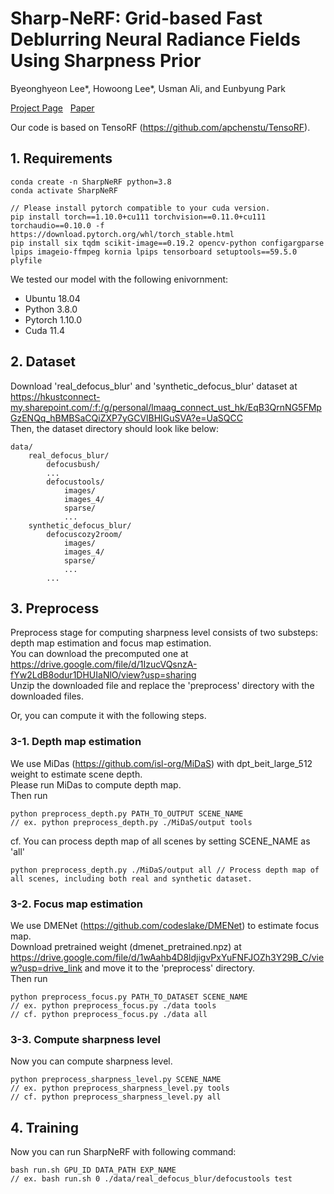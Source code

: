 # Sharp-NeRF: Grid-based Fast Deblurring Neural Radiance Fields Using Sharpness Prior

Byeonghyeon Lee*, Howoong Lee*, Usman Ali, and Eunbyung Park

[Project Page](https://benhenryl.github.io/SharpNeRF/) &nbsp; [Paper](https://arxiv.org/abs/2401.00825/)

Our code is based on TensoRF (https://github.com/apchenstu/TensoRF).


## 1. Requirements

```
conda create -n SharpNeRF python=3.8
conda activate SharpNeRF

// Please install pytorch compatible to your cuda version.
pip install torch==1.10.0+cu111 torchvision==0.11.0+cu111 torchaudio==0.10.0 -f https://download.pytorch.org/whl/torch_stable.html
pip install six tqdm scikit-image==0.19.2 opencv-python configargparse lpips imageio-ffmpeg kornia lpips tensorboard setuptools==59.5.0 plyfile
```

We tested our model with the following enivornment:
- Ubuntu 18.04 
- Python 3.8.0
- Pytorch 1.10.0 
- Cuda 11.4

## 2. Dataset
Download 'real_defocus_blur' and 'synthetic_defocus_blur' dataset at 
https://hkustconnect-my.sharepoint.com/:f:/g/personal/lmaag_connect_ust_hk/EqB3QrnNG5FMpGzENQq_hBMBSaCQiZXP7yGCVlBHIGuSVA?e=UaSQCC  
Then, the dataset directory should look like below:
```
data/
    real_defocus_blur/
        defocusbush/
        ...
        defocustools/
            images/
            images_4/
            sparse/
            ...
    synthetic_defocus_blur/
        defocuscozy2room/
            images/
            images_4/
            sparse/
            ...
        ...
```


## 3. Preprocess
Preprocess stage for computing sharpness level consists of two substeps: depth map estimation and focus map estimation.  
You can download the precomputed one at https://drive.google.com/file/d/1IzucVQsnzA-fYw2LdB8odur1DHUIaNlO/view?usp=sharing  
Unzip the downloaded file and replace the 'preprocess' directory with the downloaded files.  

Or, you can compute it with the following steps.  


### 3-1. Depth map estimation
We use MiDas (https://github.com/isl-org/MiDaS) with dpt_beit_large_512 weight to estimate scene depth.  
Please run MiDas to compute depth map.  
Then run 
```
python preprocess_depth.py PATH_TO_OUTPUT SCENE_NAME
// ex. python preprocess_depth.py ./MiDaS/output tools
```
cf. You can process depth map of all scenes by setting SCENE_NAME as 'all'
```
python preprocess_depth.py ./MiDaS/output all // Process depth map of all scenes, including both real and synthetic dataset.
```

### 3-2. Focus map estimation
We use DMENet (https://github.com/codeslake/DMENet) to estimate focus map.  
Download pretrained weight (dmenet_pretrained.npz) at https://drive.google.com/file/d/1wAahb4D8ldjigvPxYuFNFJOZh3Y29B_C/view?usp=drive_link  and move it to the 'preprocess' directory.  
Then run 
```
python preprocess_focus.py PATH_TO_DATASET SCENE_NAME
// ex. python preprocess_focus.py ./data tools
// cf. python preprocess_focus.py ./data all
```

### 3-3. Compute sharpness level
Now you can compute sharpness level.
```
python preprocess_sharpness_level.py SCENE_NAME
// ex. python preprocess_sharpness_level.py tools
// cf. python preprocess_sharpness_level.py all
```

## 4. Training
Now you can run SharpNeRF with following command:
```
bash run.sh GPU_ID DATA_PATH EXP_NAME
// ex. bash run.sh 0 ./data/real_defocus_blur/defocustools test
```